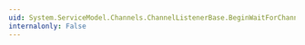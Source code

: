 ```yaml
---
uid: System.ServiceModel.Channels.ChannelListenerBase.BeginWaitForChannel(System.TimeSpan,System.AsyncCallback,System.Object)
internalonly: False
---
```

